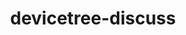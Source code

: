 ---
permalink: /engineering/projects/devicetree-discuss/
project_link_name: devicetree-discuss
project_maintainers: ''
project_stats: 'true'
project_url: n/a
title: devicetree-discuss
display: "false"
---